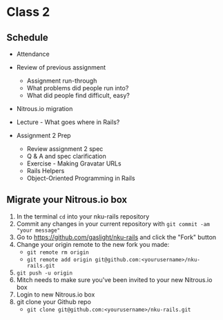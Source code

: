 # Class 2

## Schedule

* Attendance

* Review of previous assignment
    * Assignment run-through
    * What problems did people run into?
    * What did people find difficult, easy?

* Nitrous.io migration

* Lecture - What goes where in Rails?

* Assignment 2 Prep
    * Review assignment 2 spec
    * Q & A and spec clarification
    * Exercise - Making Gravatar URLs
    * Rails Helpers
    * Object-Oriented Programming in Rails


## Migrate your Nitrous.io box

1. In the terminal `cd` into your nku-rails repository
2. Commit any changes in your current repository with `git commit -am "your
   message"`
3. Go to https://github.com/gaslight/nku-rails and click the "Fork" button
4. Change your origin remote to the new fork you made:
    * `git remote rm origin`
    * `git remote add origin git@github.com:<yourusername>/nku-rails.git`
5. `git push -u origin`
6. Mitch needs to make sure you've been invited to your new Nitrous.io box
7. Login to new Nitrous.io box
8. git clone your Github repo
    * `git clone git@github.com:<yourusername>/nku-rails.git`
